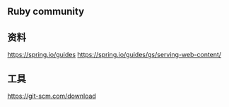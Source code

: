 ## Ruby community

## 资料
https://spring.io/guides
https://spring.io/guides/gs/serving-web-content/


## 工具
https://git-scm.com/download